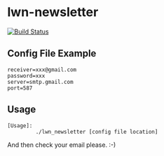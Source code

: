 # lwn-newsletter

[![Build Status](https://travis-ci.org/haosdent/lwn-newsletter.svg?branch=master)](https://travis-ci.org/haosdent/lwn-newsletter)

## Config File Example

```
receiver=xxx@gmail.com
password=xxx
server=smtp.gmail.com
port=587
```

## Usage

```
[Usage]:
         ./lwn_newsletter [config file location]
```

And then check your email please. :-)